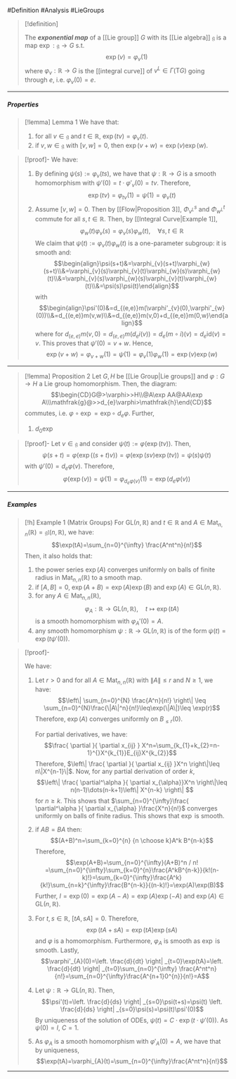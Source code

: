  #Definition #Analysis #LieGroups 

> [!definition]
> 
> The ***exponential map*** of a [[Lie group]] $G$ with its [[Lie algebra]] $\mathfrak{g}$ is a map $\exp:\mathfrak{g}\to G$ s.t. $$\exp(v)=\varphi_{v}(1)$$where $\varphi_{v}:\mathbb{R}\to G$ is the [[integral curve]] of $v^L\in \Gamma(\text{T}G)$ going through $e$, i.e. $\varphi_{v}(0)=e$.
---
##### Properties

> [!lemma] Lemma 1
> We have that:
> 1. for all $v\in \mathfrak{g}$ and $t\in \mathbb{R}$, $\exp(tv)=\varphi_{v}(t)$.
> 2. if $v,w\in \mathfrak{g}$ with $[v,w]=0$, then $\exp(v+w)=\exp(v)\exp(w)$.

> [!proof]-
> We have:
> 1. By defining $\psi(s):=\varphi_{v}(ts)$, we have that $\psi:\mathbb{R}\to G$ is a smooth homomorphism with $\psi'(0)=t\cdot\varphi'_{v}(0)=tv$. Therefore, $$\exp(tv)=\varphi_{tv}(1)=\psi(1)=\varphi_{v}(t)$$
> 2. Assume $[v,w]=0$. Then by [[Flow|Proposition 3]], $\Phi_{v^L}^s$ and $\Phi_{w^L}^t$ commute for all $s,t\in \mathbb{R}$. Then, by [[Integral Curve|Example 1]], $$\varphi_{w}(t)\varphi_{v}(s)=\varphi_{v}(s)\varphi_{w}(t),\quad \forall s,t\in \mathbb{R}$$We claim that $\psi(t):=\varphi_{v}(t)\varphi_{w}(t)$ is a one-parameter subgroup: it is smooth and: $$\begin{align}\psi(s+t)&=\varphi_{v}(s+t)\varphi_{w}(s+t)\\&=\varphi_{v}(s)\varphi_{v}(t)\varphi_{w}(s)\varphi_{w}(t)\\&=\varphi_{v}(s)\varphi_{w}(s)\varphi_{v}(t)\varphi_{w}(t)\\&=\psi(s)\psi(t)\end{align}$$with $$\begin{align}\psi'(0)&=d_{(e,e)}m(\varphi'_{v}(0),\varphi'_{w}(0))\\&=d_{(e,e)}m(v,w)\\&=d_{(e,e)}m(v,0)+d_{(e,e)}m(0,w)\end{align}$$where for $d_{(e,e)}m(v,0)=d_{(e,e)}m(d_{e}i(v))=d_{e}(m\circ i)(v)=d_{e}\text{id}(v)=v$. This proves that $\psi'(0)=v+w$. Hence, $$\exp(v+w)=\varphi_{v+w}(1)=\psi(1)=\varphi_{v}(1)\varphi_{w}(1)=\exp(v)\exp(w)$$
---
> [!lemma] Proposition 2
> Let $G,H$ be [[Lie Group|Lie groups]] and $\varphi:G\to H$ a Lie group homomorphism. Then, the diagram: $$\begin{CD}G@>\varphi>>H\\@A\exp AA@AA\exp A\\\mathfrak{g}@>>d_{e}\varphi>\mathfrak{h}\end{CD}$$commutes, i.e. $\varphi \circ\exp=\exp \circ\  d_{e}\varphi$. Further, 
> 1. $d_{0}\exp$

> [!proof]-
> Let $v\in \mathfrak{g}$ and consider $\psi(t):=\varphi(\exp(tv))$. Then, $$\psi(s+t)=\varphi(\exp((s+t)v))=\varphi(\exp(sv)\exp(tv))=\psi(s)\psi(t)$$with $\psi'(0)=d_{e}\varphi(v)$. Therefore, $$\varphi(\exp(v))=\psi(1)=\varphi_{d_{e}\varphi(v)}(1)=\exp(d_{e}\varphi(v))$$
---
##### Examples
> [!h] Example 1 (Matrix Groups)
> For $\text{GL}(n,\mathbb{R})$ and $t\in \mathbb{R}$ and $A\in \text{Mat}_{n,n}(\mathbb{R})=\mathfrak{gl}(n,\mathbb{R})$, we have: $$\exp(tA)=\sum_{n=0}^{\infty} \frac{A^nt^n}{n!}$$Then, it also holds that:
> 1. the power series $\exp(A)$ converges uniformly on balls of finite radius in $\text{Mat}_{n,n}(\mathbb{R})$ to a smooth map.
> 2. if $[A,B]=0$, $\exp(A+B)=\exp(A)\exp(B)$ and $\exp(A)\in \text{GL}(n,\mathbb{R})$.
> 3. for any $A\in \text{Mat}_{n,n}(\mathbb{R})$, $$\varphi_{A}:\mathbb{R}\to \text{GL}(n,\mathbb{R}),\quad t\mapsto \exp(tA)$$is a smooth homomorphism with $\varphi_{A}'(0)=A$. 
> 4. any smooth homomorphism $\psi:\mathbb{R}\to \text{GL}(n,\mathbb{R})$ is of the form $\psi(t)=\exp(t\psi'(0))$.

> [!proof]-
> 
> We have:
> 1. Let $r>0$ and for all $A\in \text{Mat}_{n,n}(\mathbb{R})$ with $\|A\|\leq r$ and $N\geq 1$, we have: $$\left\| \sum_{n=0}^{N} \frac{A^n}{n!} \right\| \leq \sum_{n=0}^{N}\frac{\|A\|^n}{n!}\leq\exp(\|A\|)\leq \exp(r)$$Therefore, $\exp(A)$ converges uniformly on $B_{\leq r}(0)$.
>    
>    For partial derivatives, we have:$$\frac{ \partial  }{ \partial x_{ij} } X^n=\sum_{k_{1}+k_{2}=n-1}^{}X^{k_{1}}E_{ij}X^{k_{2}}$$Therefore, $\left\| \frac{ \partial  }{ \partial x_{ij} }X^n \right\|\leq n\|X^{n-1}\|$. Now, for any partial derivation of order $k$, $$\left\| \frac{ \partial^\alpha }{ \partial x_{\alpha}}X^n  \right\|\leq n(n-1)\dots(n-k+1)\left\| X^{n-k} \right\|  $$for $n\geq k$. This shows that $\sum_{n=0}^{\infty}\frac{ \partial^\alpha }{ \partial x_{\alpha} }\frac{X^n}{n!}$ converges uniformly on balls of finite radius. This shows that $\exp$ is smooth.
> 2. if $AB=BA$ then: $$(A+B)^n=\sum_{k=0}^{n} {n \choose k}A^k B^{n-k}$$Therefore, $$\exp(A+B)=\sum_{n=0}^{\infty}(A+B)^n / n! =\sum_{n=0}^{\infty}\sum_{k=0}^{n}\frac{A^kB^{n-k}}{k!(n-k)!}=\sum_{k=0}^{\infty}\frac{A^k}{k!}\sum_{n=k}^{\infty}\frac{B^{n-k}}{(n-k)!}=\exp(A)\exp(B)$$Further, $I=\exp(0)=\exp(A-A)=\exp(A)\exp(-A)$ and $\exp(A)\in \text{GL}(n,\mathbb{R})$.
> 3. For $t,s\in \mathbb{R}$, $[tA,sA]=0$. Therefore, $$\exp(tA+sA)=\exp(tA)\exp(sA)$$and $\varphi$ is a homomorphism. Furthermore, $\varphi_{A}$ is smooth as $\exp$ is smooth. Lastly, $$\varphi'_{A}(0)=\left. \frac{d}{dt} \right| _{t=0}\exp(tA)=\left. \frac{d}{dt} \right| _{t=0}\sum_{n=0}^{\infty} \frac{A^nt^n}{n!}=\sum_{n=0}^{\infty}\frac{A^{n+1}0^{n}}{n!}=A$$
> 4. Let $\psi:\mathbb{R}\to \text{GL}(n,\mathbb{R})$. Then, $$\psi'(t)=\left. \frac{d}{ds} \right| _{s=0}\psi(t+s)=\psi(t) \left. \frac{d}{ds} \right| _{s=0}\psi(s)=\psi(t)\psi'(0)$$By uniqueness of the solution of ODEs, $\psi(t)=C\cdot \exp(t\cdot \psi'(0))$. As $\psi(0)=I$, $C=1$. 
> 5. As $\varphi_{A}$ is a smooth homomorphism with $\varphi'_{A}(0)=A$, we have that by uniqueness, $$\exp(tA)=\varphi_{A}(t)=\sum_{n=0}^{\infty}\frac{A^nt^n}{n!}$$
---
